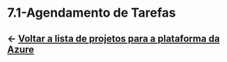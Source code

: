 ﻿# 7.1-Agendamento de Tarefas

## ← [Voltar a lista de projetos para a plataforma da Azure](../README.md)
